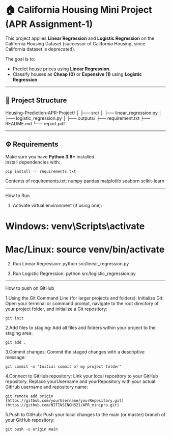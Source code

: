 # 🏠 California Housing Mini Project (APR Assignment-1)

This project applies **Linear Regression** and **Logistic Regression** on the California Housing Dataset (successor of California Housing, since California dataset is deprecated).  

The goal is to:
- Predict house prices using **Linear Regression**.
- Classify houses as **Cheap (0)** or **Expensive (1)** using **Logistic Regression**.

---

## 📂 Project Structure

Housing-Prediction-APR-Project/
│
├── src/
│   ├── linear_regression.py
│   ├── logistic_regression.py
│
├── outputs/
├── requirement.txt
├── README.md
└── report.pdf

---

## ⚙️ Requirements
Make sure you have **Python 3.8+** installed.  
Install dependencies with:

```bash
pip install -r requirements.txt
```

Contents of requirements.txt:
numpy
pandas
matplotlib
seaborn
scikit-learn

-------------------------------------------
How to Run

1. Activate virtual environment (if using one):

# Windows:    venv\Scripts\activate
# Mac/Linux:  source venv/bin/activate

2. Run Linear Regression:   python src/linear_regression.py

3. Run Logistic Regression:  python src/logistic_regression.py

--------------------------------------------

How to push on GitHub 

1.Using the Git Command Line (for larger projects and folders):
  Initialize Git: Open your terminal or command prompt, navigate to the root directory of your project folder, and initialize a Git repository:
   
    git init
2.Add files to staging: Add all files and folders within your project to the staging area:

    git add .
3.Commit changes: Commit the staged changes with a descriptive message:

    git commit -m "Initial commit of my project folder"
4.Connect to GitHub repository: Link your local repository to your GitHub repository. Replace yourUsername and yourRepository with your actual GitHub username and repository name:

    git remote add origin [https://github.com/yourUsername/yourRepository.git](https://github.com/NITINSINGH321/APR_minipro.git)
5.Push to GitHub: Push your local changes to the main (or master) branch of your GitHub repository:

    git push -u origin main

